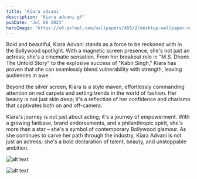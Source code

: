 ```yaml
---
title: 'Kiara advani'
description: 'Kiara advani gf'
pubDate: 'Jul 08 2023'
heroImage: 'https://e0.pxfuel.com/wallpapers/455/2/desktop-wallpaper-kiara-advani-joint-thigh.jpg'
---
```


Bold and beautiful, Kiara Advani stands as a force to be reckoned with in the Bollywood spotlight. With a magnetic screen presence, she's not just an actress; she's a cinematic sensation. From her breakout role in "M.S. Dhoni: The Untold Story" to the explosive success of "Kabir Singh," Kiara has proven that she can seamlessly blend vulnerability with strength, leaving audiences in awe.

Beyond the silver screen, Kiara is a style maven, effortlessly commanding attention on red carpets and setting trends in the world of fashion. Her beauty is not just skin deep; it's a reflection of her confidence and charisma that captivates both on and off-camera.

Kiara's journey is not just about acting; it's a journey of empowerment. With a growing fanbase, brand endorsements, and a philanthropic spirit, she's more than a star – she's a symbol of contemporary Bollywood glamour. As she continues to carve her path through the industry, Kiara Advani is not just an actress; she's a bold declaration of talent, beauty, and unstoppable ambition.

![alt text](https://www.womensmania.com/wp-content/uploads/2021/05/Kiara-Advani-Photoshoot.jpg)

![alt text](https://i0.wp.com/www.socialnews.xyz/wp-content/uploads/2020/03/09/Actress-Kiara-Advani-Hot-and-Sexy-Stills-from-FHM-Magazine-Shoot-.png)